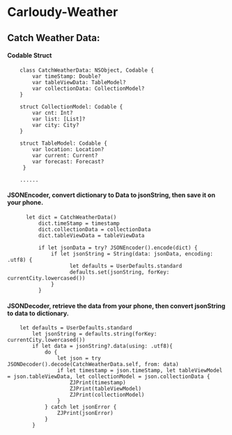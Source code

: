 # Carloudy-Weather

## Catch Weather Data:
#### Codable Struct
```
    class CatchWeatherData: NSObject, Codable {
        var timeStamp: Double?
        var tableViewData: TableModel?
        var collectionData: CollectionModel?
    }

    struct CollectionModel: Codable {
        var cnt: Int?
        var list: [List]?
        var city: City?
    }

    struct TableModel: Codable {
        var location: Location?
        var current: Current?
        var forecast: Forecast?
     }
     
    ......
```
####  JSONEncoder, convert dictionary to Data to jsonString, then save it on your phone.
```
      let dict = CatchWeatherData()
          dict.timeStamp = timestamp
          dict.collectionData = collectionData
          dict.tableViewData = tableViewData
    
          if let jsonData = try? JSONEncoder().encode(dict) {
              if let jsonString = String(data: jsonData, encoding: .utf8) {
                    let defaults = UserDefaults.standard
                    defaults.set(jsonString, forKey: currentCity.lowercased())
              } 
          }
```
####  JSONDecoder, retrieve the data from your phone, then convert jsonString to data to dictionary.
```
    let defaults = UserDefaults.standard
        let jsonString = defaults.string(forKey: currentCity.lowercased())
        if let data = jsonString?.data(using: .utf8){
            do {
                let json = try JSONDecoder().decode(CatchWeatherData.self, from: data)
                if let timestamp = json.timeStamp, let tableViewModel = json.tableViewData, let collectionModel = json.collectionData {
                    ZJPrint(timestamp)
                    ZJPrint(tableViewModel)
                    ZJPrint(collectionModel)
                }
            } catch let jsonError {
                ZJPrint(jsonError)
            }
        }
```
